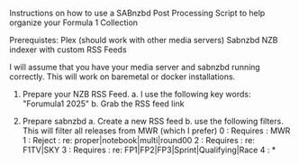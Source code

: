 Instructions on how to use a SABnzbd Post Processing Script to help organize your Formula 1 Collection

Prerequistes:
Plex (should work with other media servers)
Sabnzbd
NZB indexer with custom RSS Feeds 

I will assume that you have your media server and sabnzbd running correctly. This will work on baremetal or docker installations. 

1. Prepare your NZB RSS Feed.
  a. I use the following key words: "Forumula1 2025"
  b. Grab the RSS feed link

2. Prepare sabnzbd 
a. Create a new RSS feed
b. use the following filters. This will filter all releases from MWR (which I prefer)
0 : Requires : MWR
1 : Reject : re: proper|notebook|multi|round00
2 : Requires : re: F1TV|SKY
3 : Requires : re: FP1|FP2|FP3|Sprint|Qualifying|Race
4 : *

   

